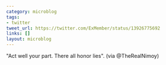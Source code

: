 ```yaml
---
category: microblog
tags:
- twitter
tweet_url: https://twitter.com/ExMember/status/13926775692
links: []
layout: microblog
---
```

"Act well your part. There all honor lies". (via @TheRealNimoy)
